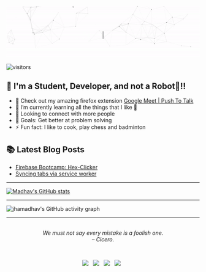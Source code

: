 <p align="center">
<a target="_blank" href="https://jhamadhav.com/" alt="Hi, there👋 I'm Madhav Jha"><img src="./media/intro.gif"></img></a>
</p>

![visitors](https://visitor-badge-reloaded.herokuapp.com/badge?page_id=jhamadhav.jhamadhav&color=44CC11)

## 📢 I'm a Student, Developer, and not a Robot🤖!!

- 🔭 Check out my amazing firefox extension [Google Meet | Push To Talk](https://addons.mozilla.org/en-US/firefox/addon/google-push-to-talk/)
- 🌱 I’m currently learning all the things that I like 🤣
- 👯 Looking to connect with more people
- 🥅 Goals: Get better at problem solving
- ⚡ Fun fact: I like to cook, play chess and badminton <br>



## 📚 Latest Blog Posts

<!-- BLOG-POST-LIST:START -->
- [Firebase Bootcamp: Hex-Clicker](https://dev.to/jhamadhav/firebase-bootcamp-hex-clicker-1nk3)
- [Syncing tabs via service worker](https://dev.to/jhamadhav/syncing-tabs-via-service-worker-ep7)
<!-- BLOG-POST-LIST:END -->


---

[![Madhav's GitHub stats](https://github-readme-stats.vercel.app/api?username=jhamadhav&bg_color=172030&title_color=00FFFF&show_icons=true&hide_border=true&text_color=fff&icon_color=E0FFFF)](https://github.com/anuraghazra/github-readme-stats)

---

![jhamadhav's GitHub activity graph](https://activity-graph.herokuapp.com/graph?username=jhamadhav&theme=rogue&hide_border=true&area=true)

---
<!-- QUOTE:START -->
<p align="center"><br><i>We must not say every mistake is a foolish one.</i><br><i>– Cicero.</i><br></p>
<!-- QUOTE:END -->

<br>
<p align="center">
<a target="_blank" href="https://jhamadhav.com/"><img src="https://img.shields.io/badge/-WEB-FF4088?style=for-the-badge&logo=Hugo&logoColor=white"></img></a> &nbsp;
<a target="_blank" href="https://www.linkedin.com/in/jhamadhav/"><img src="https://img.shields.io/badge/-LinkedIn-0077B5?style=for-the-badge&logo=Linkedin&logoColor=white"></img></a> &nbsp;
<a target="_blank" href="https://dev.to/jhamadhav/"><img src="https://img.shields.io/badge/-dev-12100E?style=for-the-badge&logo=Medium&logoColor=white"></img></a> &nbsp;
<a target="_blank" href="https://twitter.com/jhamadhav28"><img src="https://img.shields.io/badge/-Twitter-1DA1F2?style=for-the-badge&logo=Twitter&logoColor=white"></img></a> &nbsp;
<br>
</p> 
